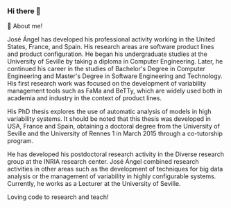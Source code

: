 ### Hi there 👋

<!--
**jagalindo/jagalindo** is a ✨ _special_ ✨ repository because its `README.md` (this file) appears on your GitHub profile.

Here are some ideas to get you started:

- 🔭 I’m currently working on ...
- 🌱 I’m currently learning ...
- 👯 I’m looking to collaborate on ...
- 🤔 I’m looking for help with ...
- 💬 Ask me about ...
- 📫 How to reach me: ...
- 😄 Pronouns: ...
- ⚡ Fun fact: ...
-->
💬 About me!

José Ángel has developed his professional activity working in the United States, France, and Spain. His research areas are software product lines and product configuration. He began his undergraduate studies at the University of Seville by taking a diploma in Computer Engineering. Later, he continued his career in the studies of Bachelor's Degree in Computer Engineering and Master's Degree in Software Engineering and Technology. His first research work was focused on the development of variability management tools such as FaMa and BeTTy, which are widely used both in academia and industry in the context of product lines. 

His PhD thesis explores the use of automatic analysis of models in high variability systems. It should be noted that this thesis was developed in  USA, France and Spain, obtaining a doctoral degree from the University of Seville and the University of Rennes 1 in March 2015 through a co-tutorship program. 

He has developed his postdoctoral research activity in the Diverse research group at the INRIA research center. José Ángel combined research activities in other areas such as the development of techniques for big data analysis or the management of variability in highly configurable systems. Currently, he works as a Lecturer at the University of Seville. 

Loving code to research and teach!

